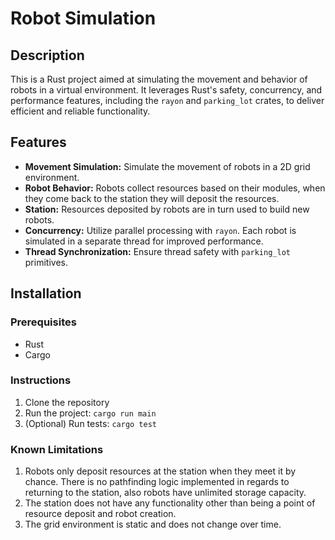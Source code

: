 # Robot Simulation

## Description

This is a Rust project aimed at simulating the movement and behavior of robots in a virtual environment. It leverages Rust's safety, concurrency, and performance features, including the `rayon` and `parking_lot` crates, to deliver efficient and reliable functionality.

## Features

- **Movement Simulation:** Simulate the movement of robots in a 2D grid environment.
- **Robot Behavior:** Robots collect resources based on their modules, when they come back to the station they will deposit the resources.
- **Station:** Resources deposited by robots are in turn used to build new robots.
- **Concurrency:** Utilize parallel processing with `rayon`. Each robot is simulated in a separate thread for improved performance.
- **Thread Synchronization:** Ensure thread safety with `parking_lot` primitives.

## Installation

### Prerequisites

- Rust
- Cargo

### Instructions

1. Clone the repository
2. Run the project: `cargo run main`
3. (Optional) Run tests: `cargo test`

### Known Limitations

1. Robots only deposit resources at the station when they meet it by chance. There is no pathfinding logic implemented in regards to returning to the station, also robots have unlimited storage capacity.
2. The station does not have any functionality other than being a point of resource deposit and robot creation.
3. The grid environment is static and does not change over time.
